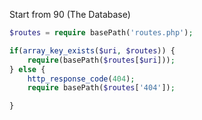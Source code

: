 Start from 90 (The Database)

```php
$routes = require basePath('routes.php');

if(array_key_exists($uri, $routes)) {
    require(basePath($routes[$uri]));
} else {
    http_response_code(404);
    require basePath($routes['404']);

}
```
